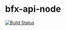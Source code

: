 # bfx-api-node

[![Build Status](https://travis-ci.org/bitfinexcom/bfx-api-node.svg?branch=master)](https://travis-ci.org/bitfinexcom/bfx-api-node)
